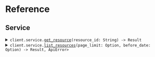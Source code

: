 # Reference
## Service
<details><summary><code>client.service.<a href="/src/api/resources/service/client.rs">get_resource</a>(resource_id: String) -> Result<Resource, ApiError></code></summary>
<dl>
<dd>

#### 🔌 Usage

<dl>
<dd>

<dl>
<dd>

```rust
use seed_mixed_case::prelude::*;

#[tokio::main]
async fn main() {
    let config = ClientConfig {
        ..Default::default()
    };
    let client = MixedCaseClient::new(config).expect("Failed to build client");
    client
        .service
        .get_resource(&"rsc-xyz".to_string(), None)
        .await;
}
```
</dd>
</dl>
</dd>
</dl>

#### ⚙️ Parameters

<dl>
<dd>

<dl>
<dd>

**resource_id:** `String` 
    
</dd>
</dl>
</dd>
</dl>


</dd>
</dl>
</details>

<details><summary><code>client.service.<a href="/src/api/resources/service/client.rs">list_resources</a>(page_limit: Option<i64>, before_date: Option<String>) -> Result<Vec<Resource>, ApiError></code></summary>
<dl>
<dd>

#### 🔌 Usage

<dl>
<dd>

<dl>
<dd>

```rust
use seed_mixed_case::prelude::*;

#[tokio::main]
async fn main() {
    let config = ClientConfig {
        ..Default::default()
    };
    let client = MixedCaseClient::new(config).expect("Failed to build client");
    client
        .service
        .list_resources(
            &ListResourcesQueryRequest {
                page_limit: 10,
                before_date: NaiveDate::parse_from_str("2023-01-01", "%Y-%m-%d").unwrap(),
            },
            None,
        )
        .await;
}
```
</dd>
</dl>
</dd>
</dl>

#### ⚙️ Parameters

<dl>
<dd>

<dl>
<dd>

**page_limit:** `i64` 
    
</dd>
</dl>

<dl>
<dd>

**before_date:** `String` 
    
</dd>
</dl>
</dd>
</dl>


</dd>
</dl>
</details>
